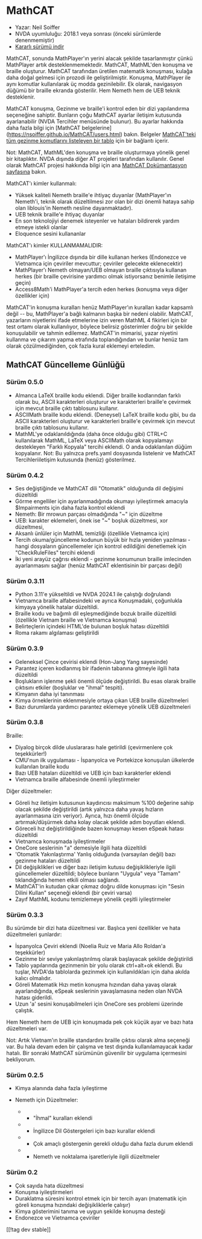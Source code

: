 # MathCAT #

* Yazar: Neil Soiffer
* NVDA uyumluluğu: 2018.1 veya sonrası (önceki sürümlerde denenmemiştir)
* [Kararlı sürümü indir][1]

MathCAT, sonunda MathPlayer'ın yerini alacak şekilde tasarlanmıştır çünkü
MathPlayer artık desteklenmemektedir. MathCAT, MathML'den konuşma ve braille
oluşturur. MathCAT tarafından üretilen matematik konuşması, kulağa daha
doğal gelmesi için prozodi ile geliştirilmiştir. Konuşma, MathPlayer ile
aynı komutlar kullanılarak üç modda gezinilebilir. Ek olarak, navigasyon
düğümü bir braille ekranda gösterilir. Hem Nemeth hem de UEB teknik
desteklenir.

MathCAT konuşma, Gezinme ve braille'i kontrol eden bir dizi yapılandırma
seçeneğine sahiptir.  Bunların çoğu MathCAT ayarlar iletişim kutusunda
ayarlanabilir (NVDA Tercihler menüsünde bulunur).  Bu ayarlar hakkında daha
fazla bilgi için [MathCAT belgelerine]
(https://nsoiffer.github.io/MathCAT/users.html) bakın.  Belgeler
[MathCAT'teki tüm gezinme komutlarını listeleyen bir
tablo](https://nsoiffer.github.io/MathCAT/nav-commands.html) için bir
bağlantı içerir.

Not: MathCAT, MathML'den konuşma ve braille oluşturmaya yönelik genel bir
kitaplıktır. NVDA dışında diğer AT projeleri tarafından kullanılır. Genel
olarak MathCAT projesi hakkında bilgi için ana [MathCAT Dokümantasyon
sayfasına](https://nsoiffer.github.io/MathCAT) bakın.


MathCAT'ı kimler kullanmalı:

* Yüksek kaliteli Nemeth braille'e ihtiyaç duyanlar (MathPlayer'ın Nemeth'i,
  teknik olarak düzeltilmesi zor olan bir dizi önemli hataya sahip olan
  liblouis'in Nemeth nesline dayanmaktadır).
* UEB teknik braille'e ihtiyaç duyanlar
* En son teknolojiyi denemek isteyenler ve hataları bildirerek yardım etmeye
  istekli olanlar
* Eloquence sesini kullananlar

MathCAT'ı kimler KULLANMAMALIDIR:

* MathPlayer'ı İngilizce dışında bir dille kullanan herkes (Endonezce ve
  Vietnamca için çeviriler mevcuttur; çeviriler gelecekte eklenecektir)
* MathPlayer'ı Nemeth olmayan/UEB olmayan braille çıktısıyla kullanan herkes
  (bir braille çevirisine yardımcı olmak istiyorsanız benimle iletişime
  geçin)
* Access8Math'i MathPlayer'a tercih eden herkes (konuşma veya diğer
  özellikler için)

MathCAT'in konuşma kuralları henüz MathPlayer'ın kuralları kadar kapsamlı
değil -- bu, MathPlayer'a bağlı kalmanın başka bir nedeni olabilir. MathCAT,
yazarların niyetlerini ifade etmelerine izin veren MathML 4 fikirleri için
bir test ortamı olarak kullanılıyor, böylece belirsiz gösterimler doğru bir
şekilde konuşulabilir ve tahmin edilemez. MathCAT'in mimarisi, yazar
niyetini kullanma ve çıkarım yapma etrafında toplandığından ve bunlar henüz
tam olarak çözülmediğinden, çok fazla kural eklemeyi erteledim.

## MathCAT Güncelleme Günlüğü

### Sürüm 0.5.0
* Almanca LaTeX braille kodu eklendi. Diğer braille kodlarından farklı
  olarak bu, ASCII karakterleri oluşturur ve karakterleri braille'e çevirmek
  için mevcut braille çıktı tablosunu kullanır.
* ASCIIMath braille kodu eklendi.  (Deneysel) LaTeX braille kodu gibi, bu da
  ASCII karakterleri oluşturur ve karakterleri braille'e çevirmek için
  mevcut braille çıktı tablosunu kullanır.
* MathML'ye odaklanıldığında (daha önce olduğu gibi) CTRL+C kullanılarak
  MathML, LaTeX veya ASCIIMath olarak kopyalamayı destekleyen "Farklı
  Kopyala" tercihi eklendi. O anda odaklanılan düğüm kopyalanır. Not: Bu
  yalnızca prefs.yaml dosyasında listelenir ve MathCAT Tercihleri ​​iletişim
  kutusunda (henüz) gösterilmez.

### Sürüm 0.4.2
* Ses değiştiğinde ve MathCAT dili "Otomatik" olduğunda dil değişimi
  düzeltildi
* Görme engelliler için ayarlanmadığında okumayı iyileştirmek amacıyla
  $Impairments için daha fazla kontrol eklendi
* Nemeth: Bir mrowun parçası olmadığında "~" için düzeltme
* UEB: karakter eklemeleri, önek ise "~" boşluk düzeltmesi, xor düzeltmesi,
* Aksanlı ünlüler için MathML temizliği (özellikle Vietnamca için)
* Tercih okuma/güncelleme kodunun büyük bir hızla yeniden yazılması - hangi
  dosyaların güncellemeler için kontrol edildiğini denetlemek için
  "CheckRuleFiles" tercihi eklendi
* İki yeni arayüz çağrısı eklendi - gezinme konumunun braille imlecinden
  ayarlanmasını sağlar (henüz MathCAT eklentisinin bir parçası değil)

### Sürüm 0.3.11
* Python 3.11'e yükseltildi ve NVDA 2024.1 ile çalıştığı doğrulandı
* Vietnamca braille alfabesindeki ve ayrıca Konuşmadaki, çoğunlukla kimyaya
  yönelik hatalar düzeltildi.
* Braille kodu ve bağımlı dil eşleşmediğinde bozuk braille düzeltildi
  (özellikle Vietnam braille ve Vietnamca konuşma)
* Belirteçlerin içindeki HTML'de bulunan boşluk hatası düzeltildi
* Roma rakamı algılaması geliştirildi

### Sürüm 0.3.9
* Geleneksel Çince çevirisi eklendi (Hon-Jang Yang sayesinde)
* Parantez içeren kodlanmış bir ifadenin tabanına gitmeyle ilgili hata
  düzeltildi
* Boşlukların işlenme şekli önemli ölçüde değiştirildi. Bu esas olarak
  braille çıktısını etkiler (boşluklar ve "ihmal" tespiti).
* Kimyanın daha iyi tanınması
* Kimya örneklerinin eklenmesiyle ortaya çıkan UEB braille düzeltmeleri
* Bazı durumlarda yardımcı parantez eklemeye yönelik UEB düzeltmeleri

### Sürüm 0.3.8
Braille:

* Diyalog birçok dilde uluslararası hale getirildi (çevirmenlere çok
  teşekkürler!)
* CMU'nun ilk uygulaması - İspanyolca ve Portekizce konuşulan ülkelerde
  kullanılan braille kodu
* Bazı UEB hataları düzeltildi ve UEB için bazı karakterler eklendi
* Vietnamca braille alfabesinde önemli iyileştirmeler

Diğer düzeltmeler:

* Göreli hız iletişim kutusunun kaydırıcısı maksimum %100 değerine sahip
  olacak şekilde değiştirildi (artık yalnızca daha yavaş hızların
  ayarlanmasına izin veriyor). Ayrıca, hızı önemli ölçüde artırmak/düşürmek
  daha kolay olacak şekilde adım boyutları eklendi.
* Göreceli hız değiştirildiğinde bazen konuşmayı kesen eSpeak hatası
  düzeltildi
* Vietnamca konuşmada iyileştirmeler
* OneCore seslerinin "a" demesiyle ilgili hata düzeltildi
* 'Otomatik Yakınlaştırma' Yanlış olduğunda (varsayılan değil) bazı gezinme
  hataları düzeltildi
* Dil değişiklikleri ve diğer bazı iletişim kutusu değişiklikleriyle ilgili
  güncellemeler düzeltildi; böylece bunların "Uygula" veya "Tamam"
  tıklandığında hemen etkili olması sağlandı.
* MathCAT'in kutudan çıkar çıkmaz doğru dilde konuşması için "Sesin Dilini
  Kullan" seçeneği eklendi (bir çeviri varsa)
* Zayıf MathML kodunu temizlemeye yönelik çeşitli iyileştirmeler

### Sürüm 0.3.3
Bu sürümde bir dizi hata düzeltmesi var. Başlıca yeni özellikler ve hata
düzeltmeleri şunlardır:

* İspanyolca Çeviri eklendi (Noelia Ruiz ve Maria Allo Roldan'a teşekkürler)
* Gezinme bir seviye yakınlaştırılmış olarak başlayacak şekilde değiştirildi
* Tablo yapılarında gezinmenin bir yolu olarak ctrl+alt+ok eklendi. Bu
  tuşlar, NVDA'da tablolarda gezinmek için kullanıldıkları için daha akılda
  kalıcı olmalıdır.
* Göreli Matematik Hızı metin konuşma hızından daha yavaş olarak
  ayarlandığında, eSpeak seslerinin yavaşlamasına neden olan NVDA hatası
  giderildi.
* Uzun 'a' sesini konuşabilmeleri için OneCore ses problemi üzerinde
  çalıştık.

Hem Nemeth hem de UEB için konuşmada pek çok küçük ayar ve bazı hata
düzeltmeleri var.

Not: Artık Vietnam'ın braille standardını braille çıktısı olarak alma
seçeneği var. Bu hala devam eden bir çalışma ve test dışında
kullanılamayacak kadar hatalı. Bir sonraki MathCAT sürümünün güvenilir bir
uygulama içermesini bekliyorum.

### Sürüm 0.2.5
* Kimya alanında daha fazla iyileştirme
* Nemeth için Düzeltmeler:

	* * "İhmal" kuralları eklendi
	* * İngilizce Dil Göstergeleri için bazı kurallar eklendi
	* * Çok amaçlı göstergenin gerekli olduğu daha fazla durum eklendi
	* * Nemeth ve noktalama işaretleriyle ilgili düzeltmeler

### Sürüm 0.2
* Çok sayıda hata düzeltmesi
* Konuşma iyileştirmeleri
* Duraklatma süresini kontrol etmek için bir tercih ayarı (matematik için
  göreli konuşma hızındaki değişikliklerle çalışır)
* Kimya gösterimini tanıma ve uygun şekilde konuşma desteği
* Endonezce ve Vietnamca çeviriler

[[!tag dev stable]]

[1]: https://www.nvaccess.org/addonStore/legacy?file=mathcat
